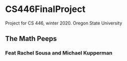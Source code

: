 # CS446FinalProject
Project for CS 446, winter 2020. Oregon State University

## The Math Peeps
### Feat Rachel Sousa and Michael Kupperman